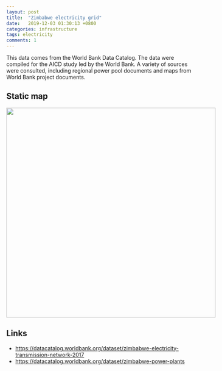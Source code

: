 ```yaml
---
layout: post
title:  "Zimbabwe electricity grid"
date:   2019-12-03 01:30:13 +0800
categories: infrastructure
tags: electricity
comments: 1
---
```


This data comes from the World Bank Data Catalog. The data were compiled for the AICD study led by the World Bank. A variety of sources were consulted, including regional power pool documents and maps from World Bank project documents.

## Static map

<div style="width: 600px;">
 <a href="{{site.baseurl}}/img/zim_grid.png"> <img src="{{site.baseurl}}/img/zim_grid.png" width="550px"></a>
</div>

## Links

* https://datacatalog.worldbank.org/dataset/zimbabwe-electricity-transmission-network-2017
* https://datacatalog.worldbank.org/dataset/zimbabwe-power-plants
